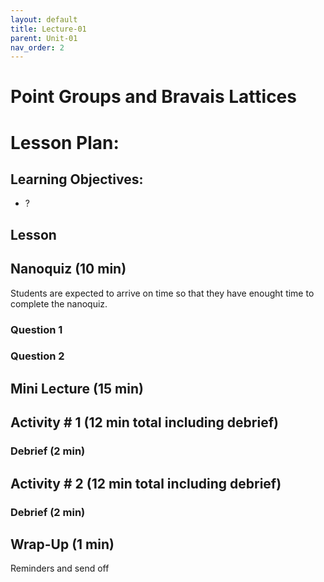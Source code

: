 ```yaml
---
layout: default
title: Lecture-01
parent: Unit-01
nav_order: 2
---
```


# Point Groups and Bravais Lattices

# Lesson Plan:


## Learning Objectives:
- ?
## Lesson

## Nanoquiz (10 min)
Students are expected to arrive on time so that they have enought time to complete the nanoquiz.
### Question 1

### Question 2




## Mini Lecture (15 min)

## Activity \# 1 (12 min total including debrief)


### Debrief (2 min)

## Activity \# 2 (12 min total including debrief)


### Debrief (2 min)

## Wrap-Up (1 min)
Reminders and send off

